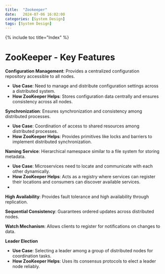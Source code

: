 ```yaml
---
title:  "Zookeeper"
date:   2024-07-06 16:02:00
categories: [System Design]
tags: [System Design]
---
```

{% include toc title="Index" %}

# ZooKeeper - Key Features
**Configuration Management**: Provides a centralized configuration repository accessible to all nodes.
- **Use Case**: Need to manage and distribute configuration settings across a distributed system.
- **How ZooKeeper Helps**: Stores configuration data centrally and ensures consistency across all nodes.

**Synchronization**: Ensures synchronization and consistency among distributed processes.
- **Use Case**: Coordination of access to shared resources among distributed processes.
- **How ZooKeeper Helps**: Provides primitives like locks and barriers to implement distributed synchronization.

**Naming Service**: Hierarchical namespace similar to a file system for storing metadata.
- **Use Case**: Microservices need to locate and communicate with each other dynamically.
- **How ZooKeeper Helps**: Acts as a registry where services can register their locations and consumers can discover available services.
-
**High Availability**: Provides fault tolerance and high availability through replication.

**Sequential Consistency**: Guarantees ordered updates across distributed nodes.

**Watch Mechanism**: Allows clients to register for notifications on changes to data.

**Leader Election**
- **Use Case**: Selecting a leader among a group of distributed nodes for coordination tasks.
- **How ZooKeeper Helps**: Uses its consensus protocols to elect a leader node reliably.
